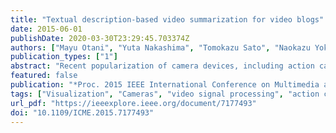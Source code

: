```yaml
---
title: "Textual description-based video summarization for video blogs"
date: 2015-06-01
publishDate: 2020-03-30T23:29:45.703374Z
authors: ["Mayu Otani", "Yuta Nakashima", "Tomokazu Sato", "Naokazu Yokoya"]
publication_types: ["1"]
abstract: "Recent popularization of camera devices, including action cams and smartphones, enables us to record videos in everyday life and share them through the Internet. Video blog is a recent approach for sharing videos, in which users enjoy expressing themselves in blog posts with attractive videos. Generating such videos, however, requires users to review vast amount of raw videos and edit them appropriately, which keeps users away from doing so. In this paper, we propose a novel video summarization method for helping users to create a video blog post. Unlike typical video summarization methods, the proposed method utilizes the text, which is written for a video blog post, and makes the video summary consistent with the content of the text. For this, we perform video summarization by solving an optimization problem, in which an objective function involves the content similarity between the summarized video and the text. Our user study with 20 participants has demonstrated that our proposed method is suitable to create video blog posts compared with conventional methods for video summarization."
featured: false
publication: "*Proc. 2015 IEEE International Conference on Multimedia and Expo*"
tags: ["Visualization", "Cameras", "video signal processing", "action cameras", "blog posts", "Blogs", "camera devices", "Internet", "Linear programming", "objective function", "optimisation", "optimization problem", "Redundancy", "Rivers", "smart phones", "text analysis", "text content", "textual description-based video summarization", "user study", "Video blog", "video blog post", "video generation", "video sharing", "video summarization", "video summarization methods", "Web sites"]
url_pdf: "https://ieeexplore.ieee.org/document/7177493"
doi: "10.1109/ICME.2015.7177493"
---
```


